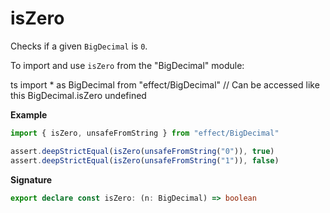 # isZero

Checks if a given `BigDecimal` is `0`.

To import and use `isZero` from the "BigDecimal" module:

ts
import \* as BigDecimal from "effect/BigDecimal"
// Can be accessed like this
BigDecimal.isZero
undefined

**Example**

```ts
import { isZero, unsafeFromString } from "effect/BigDecimal"

assert.deepStrictEqual(isZero(unsafeFromString("0")), true)
assert.deepStrictEqual(isZero(unsafeFromString("1")), false)
```

**Signature**

```ts
export declare const isZero: (n: BigDecimal) => boolean
```
